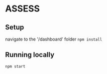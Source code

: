 # ASSESS


## Setup

navigate to the '/dashboard' folder
`npm install`

## Running locally
 `npm start`
